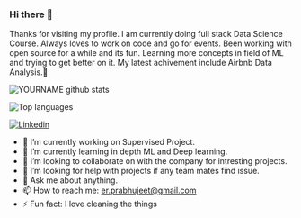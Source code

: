 ### Hi there 👋
Thanks for visiting my profile. I am currently doing full stack Data Science Course. Always loves to work on code and go for events.
Been working with open source for a while and its fun. Learning more concepts in field of ML and trying to get better on it. 
My latest achivement include Airbnb Data Analysis.👋

![YOURNAME github stats](https://github-readme-stats.vercel.app/api?username=Prabhujeet-K&show_icons=true&hide_border=true)

![Top languages](https://github-readme-stats.vercel.app/api/top-langs/?username=prabhujeet-k)

<a href="https://www.linkedin.com/in/prabhujeet-kaur-91642755/">
  <img
    alt="Linkedin"
    src="https://img.shields.io/badge/linkedin-0077B5?logo=linkedin&logoColor=white&style=for-the-badge"
  />
</a>

- 🔭 I’m currently working on Supervised Project.
- 🌱 I’m currently learning in depth ML and Deep learning.
- 👯 I’m looking to collaborate on with the company for intresting projects.
- 🤔 I’m looking for help with projects if any team mates find issue.
- 💬 Ask me about anything.
- 📫 How to reach me: er.prabhujeet@gmail.com
- ⚡ Fun fact: I love cleaning the things
<!--
**Prabhujeet-K/Prabhujeet-K** is a ✨ _special_ ✨ repository because its `README.md` (this file) appears on your GitHub profile.
